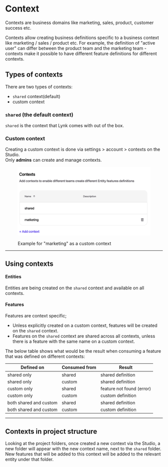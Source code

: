 # Context

Contexts are business domains like marketing, sales, product, customer success etc.

Contexts allow creating business definitions specific to a business context like marketing / sales / product etc. For example, the definition of "active user" can differ between the product team and the marketing team - contexts make it possible to have different feature definitions for different contexts.

## Types of contexts

There are two types of contexts:

* `shared` context(default)
* custom context

### `shared` (the default context)

`shared` is the context that Lynk comes with out of the box.

### Custom context

Creating a custom context is done via settings > account > contexts on the Studio.\
Only **admins** can create and manage contexts.

<figure><img src="../../.gitbook/assets/image (1).png" alt=""><figcaption><p>Example for "marketing" as a custom context</p></figcaption></figure>

***

## Using contexts

#### Entities

Entities are being created on the `shared` context and available on all contexts.

#### Features

Features are context specific;

* Unless explicitly created on a custom context, features will be created on the `shared` context.
* Features on the `shared` context are shared across all contexts, unless there is a feature with the same name on a custom context.

The below table shows what would be the result when consuming a feature that was defined on different contexts:

| Defined on             | Consumed from | Result                    |
| ---------------------- | ------------- | ------------------------- |
| shared only            | shared        | shared definition         |
| shared only            | custom        | shared definition         |
| custom only            | shared        | feature not found (error) |
| custom only            | custom        | custom definition         |
| both shared and custom | shared        | shared definition         |
| both shared and custom | custom        | custom definition         |

***

## Contexts in project structure

Looking at the project folders, once created a new context via the Studio, a new folder will appear with the new context name, next to the `shared` folder. New features that will be added to this context will be added to the relevant entity under that folder.&#x20;
